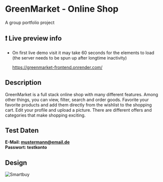 # GreenMarket - Online Shop

A group portfolio project

## :exclamation: Live preview info

- On first live demo visit it may take 60 seconds for the elements to load (the server needs to be spun up after longtime inactivity)
  
  https://greenmarket-frontend.onrender.com/

## Description

GreenMarket is a full stack online shop with many different features. Among other things, you can view, filter, search and order goods. Favorite your favorite products and add them directly from the wishlist to the shopping cart. Edit your profile and upload a picture. There are different offers and categories that make shopping exciting.

## Test Daten

**E-Mail: mustermann@email.de**<br />
**Passwort: testkonto**

## Design

![Smartbuy](https://i.ibb.co/KxMMh9Q/Thumbnail-Portfolio.png)
